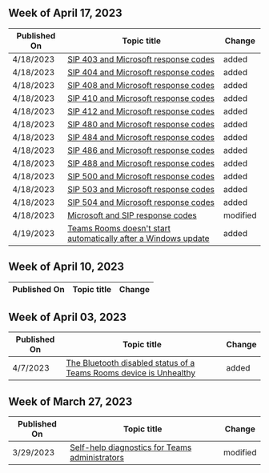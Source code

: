 <!-- This file is generated automatically each week. Changes made to this file will be overwritten.-->



## Week of April 17, 2023


| Published On |Topic title | Change |
|------|------------|--------|
| 4/18/2023 | [SIP 403 and Microsoft response codes](/microsoftteams/troubleshoot/phone-system/direct-routing/microsoft-sip-response-codes-403) | added |
| 4/18/2023 | [SIP 404 and Microsoft response codes](/microsoftteams/troubleshoot/phone-system/direct-routing/microsoft-sip-response-codes-404) | added |
| 4/18/2023 | [SIP 408 and Microsoft response codes](/microsoftteams/troubleshoot/phone-system/direct-routing/microsoft-sip-response-codes-408) | added |
| 4/18/2023 | [SIP 410 and Microsoft response codes](/microsoftteams/troubleshoot/phone-system/direct-routing/microsoft-sip-response-codes-410) | added |
| 4/18/2023 | [SIP 412 and Microsoft response codes](/microsoftteams/troubleshoot/phone-system/direct-routing/microsoft-sip-response-codes-412) | added |
| 4/18/2023 | [SIP 480 and Microsoft response codes](/microsoftteams/troubleshoot/phone-system/direct-routing/microsoft-sip-response-codes-480) | added |
| 4/18/2023 | [SIP 484 and Microsoft response codes](/microsoftteams/troubleshoot/phone-system/direct-routing/microsoft-sip-response-codes-484) | added |
| 4/18/2023 | [SIP 486 and Microsoft response codes](/microsoftteams/troubleshoot/phone-system/direct-routing/microsoft-sip-response-codes-486) | added |
| 4/18/2023 | [SIP 488 and Microsoft response codes](/microsoftteams/troubleshoot/phone-system/direct-routing/microsoft-sip-response-codes-488) | added |
| 4/18/2023 | [SIP 500 and Microsoft response codes](/microsoftteams/troubleshoot/phone-system/direct-routing/microsoft-sip-response-codes-500) | added |
| 4/18/2023 | [SIP 503 and Microsoft response codes](/microsoftteams/troubleshoot/phone-system/direct-routing/microsoft-sip-response-codes-503) | added |
| 4/18/2023 | [SIP 504 and Microsoft response codes](/microsoftteams/troubleshoot/phone-system/direct-routing/microsoft-sip-response-codes-504) | added |
| 4/18/2023 | [Microsoft and SIP response codes](/microsoftteams/troubleshoot/phone-system/direct-routing/microsoft-sip-response-codes) | modified |
| 4/19/2023 | [Teams Rooms doesn't start automatically after a Windows update](/microsoftteams/troubleshoot/teams-rooms-and-devices/teams-rooms-not-auto-start-after-windows-updates) | added |


## Week of April 10, 2023


| Published On |Topic title | Change |
|------|------------|--------|


## Week of April 03, 2023


| Published On |Topic title | Change |
|------|------------|--------|
| 4/7/2023 | [The Bluetooth disabled status of a Teams Rooms device is Unhealthy](/microsoftteams/troubleshoot/teams-rooms-and-devices/bluetooth-disabled-status-unhealthy) | added |


## Week of March 27, 2023


| Published On |Topic title | Change |
|------|------------|--------|
| 3/29/2023 | [Self-help diagnostics for Teams administrators](/microsoftteams/troubleshoot/teams-administration/admin-self-help-diagnostics) | modified |
